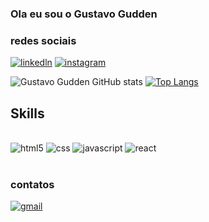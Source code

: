 ### Ola eu sou o Gustavo Gudden

### redes sociais
[![linkedln](https://img.shields.io/badge/LinkedIn-0077B5?style=for-the-badge&logo=linkedin&logoColor=white)](https://www.linkedin.com/in/gustavo-gudden)
[![instagram](https://img.shields.io/badge/Instagram-E4405F?style=for-the-badge&logo=instagram&logoColor=white)](https://www.instagram.com/guddengm/)
 
 
 ![Gustavo Gudden GitHub stats](https://github-readme-stats.vercel.app/api?username=GustavoGudden&show_icons=true&theme=dracula)
 [![Top Langs](https://github-readme-stats.vercel.app/api/top-langs/?username=GustavoGudden&layout=compact)](https://github.com/GustavoGudden/github-readme-stats)

## Skills
<div style="display: inline_block"><br/>
<img aling="center" alt="html5" src="https://img.shields.io/badge/HTML-239120?style=for-the-badge&logo=html5&logoColor=white"> 
<img aling="center" alt="css" src="https://img.shields.io/badge/CSS3-1572B6?style=for-the-badge&logo=css3&logoColor=white"> 
<img aling="center" alt="javascript" src="https://img.shields.io/badge/JavaScript-323330?style=for-the-badge&logo=javascript&logoColor=F7DF1E"> 
  <img aling="center" alt="react" src="https://img.shields.io/badge/React-20232A?style=for-the-badge&logo=react&logoColor=61DAFB"> 
</div><br/>

### contatos 
[![gmail](https://img.shields.io/badge/Gmail-D14836?style=for-the-badge&logo=gmail&logoColor=white)](gstvgudden@gmail.com)
